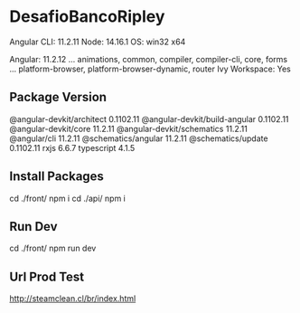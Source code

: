 # DesafioBancoRipley

Angular CLI: 11.2.11
Node: 14.16.1
OS: win32 x64

Angular: 11.2.12
... animations, common, compiler, compiler-cli, core, forms
... platform-browser, platform-browser-dynamic, router
Ivy Workspace: Yes

Package                         Version
---------------------------------------------------------
@angular-devkit/architect       0.1102.11
@angular-devkit/build-angular   0.1102.11
@angular-devkit/core            11.2.11
@angular-devkit/schematics      11.2.11
@angular/cli                    11.2.11
@schematics/angular             11.2.11
@schematics/update              0.1102.11
rxjs                            6.6.7
typescript                      4.1.5

Install Packages
---------------------------------------------------------
cd ./front/ npm i
cd ./api/ npm i

Run Dev
---------------------------------------------------------
cd ./front/ 
npm run dev

Url Prod Test
---------------------------------------------------------
http://steamclean.cl/br/index.html

